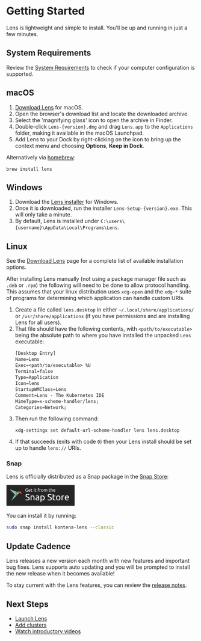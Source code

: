 # Getting Started

Lens is lightweight and simple to install. You'll be up and running in just a few minutes.


## System Requirements

Review the [System Requirements](../supporting/requirements.md) to check if your computer configuration is supported.


## macOS

1. [Download Lens](https://github.com/lensapp/lens/releases) for macOS.
2. Open the browser's download list and locate the downloaded archive.
3. Select the 'magnifying glass' icon to open the archive in Finder.
4. Double-click `Lens-{version}.dmg` and drag `Lens.app` to the `Applications` folder, making it available in the macOS Launchpad.
5. Add Lens to your Dock by right-clicking on the icon to bring up the context menu and choosing **Options**, **Keep in Dock**.

Alternatively via [homebrew](https://brew.sh/):

```shell
brew install lens
```

## Windows

1. Download the [Lens installer](https://github.com/lensapp/lens/releases) for Windows.
2. Once it is downloaded, run the installer `Lens-Setup-{version}.exe`. This will only take a minute.
3. By default, Lens is installed under `C:\users\{username}\AppData\Local\Programs\Lens`.


## Linux

See the [Download Lens](https://github.com/lensapp/lens/releases) page for a complete list of available installation options.

After installing Lens manually (not using a package manager file such as `.deb` or `.rpm`) the following will need to be done to allow protocol handling.
This assumes that your linux distribution uses `xdg-open` and the `xdg-*` suite of programs for determining which application can handle custom URIs.

1. Create a file called `lens.desktop` in either `~/.local/share/applications/` or `/usr/share/applications` (if you have permissions and are installing Lens for all users).
1. That file should have the following contents, with `<path/to/executable>` being the absolute path to where you have installed the unpacked `Lens` executable:
    ```
    [Desktop Entry]
    Name=Lens
    Exec=<path/to/executable> %U
    Terminal=false
    Type=Application
    Icon=lens
    StartupWMClass=Lens
    Comment=Lens - The Kubernetes IDE
    MimeType=x-scheme-handler/lens;
    Categories=Network;
    ```
1. Then run the following command:
    ```
    xdg-settings set default-url-scheme-handler lens lens.desktop
    ```
1. If that succeeds (exits with code `0`) then your Lens install should be set up to handle `lens://` URIs.

### Snap

Lens is officially distributed as a Snap package in the [Snap Store](https://snapcraft.io/store):

[![Get it from the Snap Store](images/snap-store.png)](https://snapcraft.io/kontena-lens)

You can install it by running:

```bash
sudo snap install kontena-lens --classic
```

## Update Cadence

Lens releases a new version each month with new features and important bug fixes. Lens supports auto updating and you will be prompted to install the new release when it becomes available!

To stay current with the Lens features, you can review the [release notes](https://github.com/lensapp/lens/releases).


## Next Steps

- [Launch Lens](lens://app/landing)
- [Add clusters](../clusters/adding-clusters.md)
- [Watch introductory videos](./introductory-videos.md)
